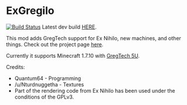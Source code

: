 # ExGregilo

[![Build Status](https://travis-ci.org/Quantum64/ExGregilo.svg?branch=master)](https://travis-ci.org/Quantum64/ExGregilo) Latest dev build [HERE](https://github.com/Quantum64/ExGregilo/releases/latest).

This mod adds GregTech support for Ex Nihilo, new machines, and other things.  Check out the project page [here](https://minecraft.curseforge.com/projects/exgregilo).


Currently it supports Minecraft 1.7.10 with [GregTech 5U](https://github.com/Blood-Asp/GT5-Unofficial/).


Credits:
- Quantum64 - Programming
- /u/Nturdnuggetha - Textures
- Part of the rendering code from Ex Nihilo has been used under the conditions of the GPLv3.
